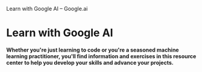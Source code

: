 Learn with Google AI – Google.ai

#  Learn with Google AI

#### Whether you're just learning to code or you're a seasoned machine learning practitioner, you'll find information and exercises in this resource center to help you develop your skills and advance your projects.